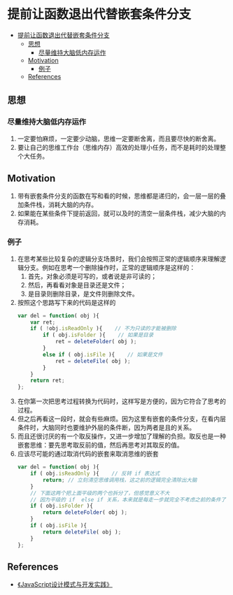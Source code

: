 # 提前让函数退出代替嵌套条件分支


<!-- TOC -->

- [提前让函数退出代替嵌套条件分支](#提前让函数退出代替嵌套条件分支)
    - [思想](#思想)
        - [尽量维持大脑低内存运作](#尽量维持大脑低内存运作)
    - [Motivation](#motivation)
        - [例子](#例子)
    - [References](#references)

<!-- /TOC -->


## 思想
### 尽量维持大脑低内存运作
1. 一定要怕麻烦，一定要少动脑，思维一定要断舍离，而且要尽快的断舍离。
2. 要让自己的思维工作台（思维内存）高效的处理小任务，而不是耗时的处理整个大任务。


## Motivation
1. 带有嵌套条件分支的函数在写和看的时候，思维都是递归的，会一层一层的叠加条件栈，消耗大脑的内存。
2. 如果能在某些条件下提前返回，就可以及时的清空一层条件栈，减少大脑的内存消耗。

### 例子
1. 在思考某些比较复杂的逻辑分支场景时，我们会按照正常的逻辑顺序来理解逻辑分支。例如在思考一个删除操作时，正常的逻辑顺序是这样的：
    1. 首先，对象必须是可写的，或者说是非可读的；
    2. 然后，再看看对象是目录还是文件；
    3. 是目录则删除目录，是文件则删除文件。
2. 按照这个思路写下来的代码是这样的    
    ```js
    var del = function( obj ){
        var ret;
        if ( !obj.isReadOnly ){    // 不为只读的才能被删除
            if ( obj.isFolder ){    // 如果是目录
                ret = deleteFolder( obj );
            }
            else if ( obj.isFile ){    // 如果是文件
                ret = deleteFile( obj );
            }
        }
        return ret;
    };
    ```
3. 在你第一次把思考过程转换为代码时，这样写是方便的，因为它符合了思考的过程。
4. 但之后再看这一段时，就会有些麻烦。因为这里有嵌套的条件分支，在看内层条件时，大脑同时也要维护外层的条件断，因为两者是且的关系。
5. 而且还很讨厌的有一个取反操作，又进一步增加了理解的负担。取反也是一种嵌套思维：要先思考取反前的值，然后再思考对其取反的值。
6. 应该尽可能的通过取消代码的嵌套来取消思维的嵌套
    ```js
    var del = function( obj ){
        if ( obj.isReadOnly ){    // 反转 if 表达式
            return; // 立刻清空思维调用栈，这之前的逻辑完全清除出大脑
        }
        // 下面这两个把上面平级的两个也拆分了，但感觉意义不大
        // 因为平级的 if  else if 关系，本来就是每走一步就完全不考虑之前的条件了
        if ( obj.isFolder ){
            return deleteFolder( obj );
        }
        if ( obj.isFile ){
            return deleteFile( obj );
        }
    };
    ```


## References
* [《JavaScript设计模式与开发实践》](https://book.douban.com/subject/26382780/)
